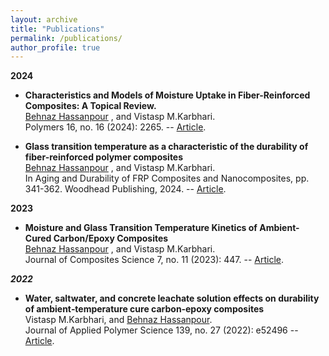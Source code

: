 ```yaml
---
layout: archive
title: "Publications"
permalink: /publications/
author_profile: true
---
```


**2024**

  * **Characteristics and Models of Moisture Uptake in Fiber-Reinforced Composites: A Topical Review.**  
    <u>Behnaz Hassanpour</u> , and Vistasp M.Karbhari.  
    Polymers 16, no. 16 (2024): 2265. -- [Article](https://www.mdpi.com/2073-4360/16/16/2265).

  * **Glass transition temperature as a characteristic of the durability of fiber-reinforced polymer composites**  
    <u>Behnaz Hassanpour</u> , and Vistasp M.Karbhari.  
    In Aging and Durability of FRP Composites and Nanocomposites, pp. 341-362. Woodhead Publishing, 2024. -- [Article](https://www.sciencedirect.com/science/article/pii/B9780443155451000020).

**2023**

  * **Moisture and Glass Transition Temperature Kinetics of Ambient-Cured Carbon/Epoxy Composites**  
    <u>Behnaz Hassanpour</u> , and Vistasp M.Karbhari.  
    Journal of Composites Science 7, no. 11 (2023): 447. -- [Article](https://www.mdpi.com/2504-477X/7/11/447).
    
***2022***

  * **Water, saltwater, and concrete leachate solution effects on durability of ambient‐temperature cure carbon‐epoxy composites**  
    Vistasp M.Karbhari, and <u>Behnaz Hassanpour</u>.  
    Journal of Applied Polymer Science 139, no. 27 (2022): e52496 -- [Article](https://onlinelibrary.wiley.com/doi/full/10.1002/app.52496).
